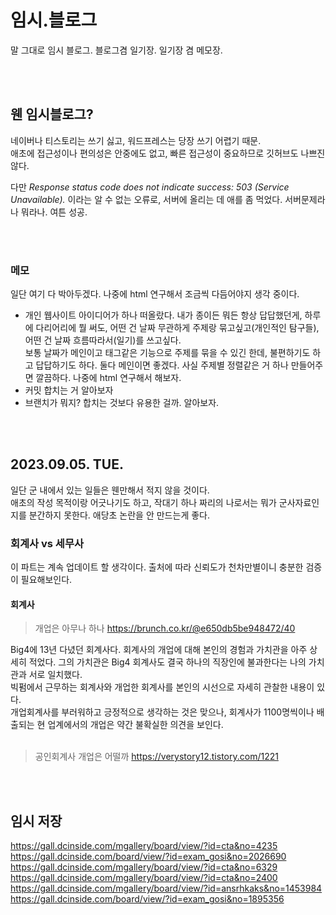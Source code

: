 # 임시.블로그
말 그대로 임시 블로그. 블로그겸 일기장. 일기장 겸 메모장.

<br></br>

## 웬 임시블로그?
네이버나 티스토리는 쓰기 싫고, 워드프레스는 당장 쓰기 어렵기 때문.\
애초에 접근성이나 편의성은 안중에도 없고, 빠른 접근성이 중요하므로 깃허브도 나쁘진 않다.

다만 _Response status code does not indicate success: 503 (Service Unavailable)._ 이라는 알 수 없는 오류로, 서버에 올리는 데 애를 좀 먹었다.
서버문제라나 뭐라나. 여튼 성공.

<br></br>

### 메모
일단 여기 다 박아두겠다. 나중에 html 연구해서 조금씩 다듬어야지 생각 중이다.
- 개인 웹사이트 아이디어가 하나 떠올랐다. 내가 종이든 뭐든 항상 답답했던게, 하루에 다리어리에 뭘 써도, 어떤 건 날짜 무관하게 주제랑 묶고싶고(개인적인 탐구들), 어떤 건 날짜 흐름따라서(일기)를 쓰고싶다.\
  보통 날짜가 메인이고 태그같은 기능으로 주제를 묶을 수 있긴 한데, 불편하기도 하고 답답하기도 하다. 둘다 메인이면 좋겠다. 사실 주제별 정렬같은 거 하나 만들어주면 깔끔하다. 나중에 html 연구해서 해보자.
- 커밋 합치는 거 알아보자
- 브랜치가 뭐지? 합치는 것보다 유용한 걸까. 알아보자.

<br></br>

## 2023.09.05. TUE.
일단 군 내에서 있는 일들은 웬만해서 적지 않을 것이다.\
애초의 작성 목적이랑 어긋나기도 하고, 작대기 하나 짜리의 나로서는 뭐가 군사자료인지를 분간하지 못한다. 애당초 논란을 안 만드는게 좋다.
### 회계사 vs 세무사
이 파트는 계속 업데이트 할 생각이다.
출처에 따라 신뢰도가 천차만별이니 충분한 검증이 필요해보인다.

#### 회계사
> 개업은 아무나 하나
> https://brunch.co.kr/@e650db5be948472/40

Big4에 13년 다녔던 회계사다.
회계사의 개업에 대해 본인의 경험과 가치관을 아주 상세히 적었다. 그의 가치관은 Big4 회계사도 결국 하나의 직장인에 불과한다는 나의 가치관과 서로 일치했다.\
빅펌에서 근무하는 회계사와 개업한 회계사를 본인의 시선으로 자세히 관찰한 내용이 있다.\
개업회계사를 부러워하고 긍정적으로 생각하는 것은 맞으나, 회계사가 1100명씩이나 배출되는 현 업계에서의 개업은 약간 불확실한 의견을 보인다.
<br></br>

> 공인회계사 개업은 어떨까
> https://verystory12.tistory.com/1221

<br></br>

## 임시 저장
https://gall.dcinside.com/mgallery/board/view/?id=cta&no=4235
https://gall.dcinside.com/board/view/?id=exam_gosi&no=2026690
https://gall.dcinside.com/mgallery/board/view/?id=cta&no=6329
https://gall.dcinside.com/mgallery/board/view/?id=cta&no=2400
https://gall.dcinside.com/mgallery/board/view/?id=ansrhkaks&no=1453984
https://gall.dcinside.com/board/view/?id=exam_gosi&no=1895356
